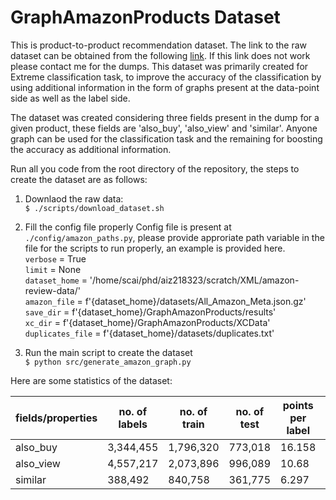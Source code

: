 # GraphAmazonProducts Dataset

This is product-to-product recommendation dataset.
The link to the raw dataset can be obtained from the following [link](http://deepyeti.ucsd.edu/jianmo/amazon/index.html). If this link does not work please contact me for the dumps. This dataset was primarily created for Extreme classification task, to improve the accuracy of the classification by using additional information in the form of graphs present at the data-point side as well as the label side.

The dataset was created considering three fields present in the dump for a given product, these fields are 'also_buy', 'also_view' and 'similar'. Anyone graph can be used for the classification task and the remaining for boosting the accuracy as additional information.



Run all you code from the root directory of the repository, the steps to create the dataset are as follows:

1. Downlaod the raw data:<br>`$ ./scripts/download_dataset.sh`

2. Fill the config file properly 
Config file is present at `./config/amazon_paths.py`, please provide approriate path variable in the file for the scripts to run properly, an example is provided here.<br>
`verbose` = True<br>
`limit` = None<br>
`dataset_home` = '/home/scai/phd/aiz218323/scratch/XML/amazon-review-data/'<br>
`amazon_file` = f'{dataset_home}/datasets/All_Amazon_Meta.json.gz'<br>
`save_dir` = f'{dataset_home}/GraphAmazonProducts/results'<br>
`xc_dir` = f'{dataset_home}/GraphAmazonProducts/XCData'<br>
`duplicates_file` = f'{dataset_home}/datasets/duplicates.txt'


3. Run the main script to create the dataset<br> 
`$ python src/generate_amazon_graph.py`


Here are some statistics of the dataset:

fields/properties | no. of labels | no. of train | no. of test | points per label | labels per point
--- | --- | --- | --- | --- | ---
also_buy | 3,344,455 | 1,796,320 | 773,018 | 16.158 | 9
also_view | 4,557,217 | 2,073,896 | 996,089 | 10.68 | 32
similar | 388,492 | 840,758 | 361,775 | 6.297 | 1

